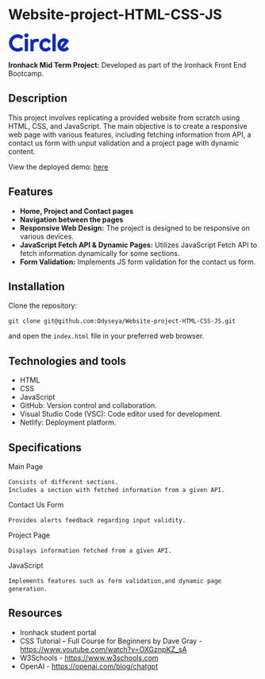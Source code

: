 # Website-project-HTML-CSS-JS

![Circle](/project-assets/logos/circle.svg)

**Ironhack Mid Term Project:**
Developed as part of the Ironhack Front End Bootcamp.

## Description

This project involves replicating a provided website from scratch using HTML, CSS, and JavaScript. The main objective is to create a responsive web page with various features, including fetching information from API, a contact us form with unput validation and a project page with dynamic content.

View the deployed demo: [here](https://projectiron.netlify.app/)

## Features

-   **Home, Project and Contact pages**
-   **Navigation between the pages**
-   **Responsive Web Design:** The project is designed to be responsive on various devices.
-   **JavaScript Fetch API & Dynamic Pages:** Utilizes JavaScript Fetch API to fetch information dynamically for some sections.
-   **Form Validation:** Implements JS form validation for the contact us form.

## Installation

Clone the repository:

    git clone git@github.com:Odyseya/Website-project-HTML-CSS-JS.git

and open the `index.html` file in your preferred web browser.

## Technologies and tools

-   HTML
-   CSS
-   JavaScript
-   GitHub: Version control and collaboration.
-   Visual Studio Code (VSC): Code editor used for development.
-   Netlify: Deployment platform.

## Specifications

Main Page

    Consists of different sections.
    Includes a section with fetched information from a given API.

Contact Us Form

    Provides alerts feedback regarding input validity.

Project Page

    Displays information fetched from a given API.

JavaScript

    Implements features such as form validation,and dynamic page generation.

## Resources

-   Ironhack student portal
-   CSS Tutorial – Full Course for Beginners by Dave Gray - https://www.youtube.com/watch?v=OXGznpKZ_sA
-   W3Schools - https://www.w3schools.com
-   OpenAI - https://openai.com/blog/chatgpt
